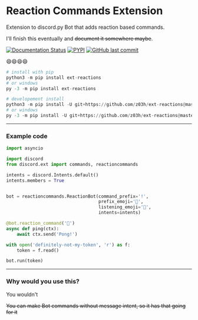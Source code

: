 # Reaction Commands Extension
Extension to discord.py Bot that adds reaction based commands.


I'll finish this eventually and ~~document it somewhere maybe~~.

[![Documentation Status](https://readthedocs.org/projects/extreactions/badge/?version=latest)](https://extreactions.readthedocs.io/en/latest/?badge=latest)
[![PYPI](https://img.shields.io/pypi/v/ext-reactions)](https://pypi.org/project/ext-reactions/)
[![GitHub last commit](https://img.shields.io/github/last-commit/z03h/ext-reactions?color=2480c0)](https://github.com/z03h/ext-reactions)

😄😄😄😄

```python
# install with pip
python3 -m pip install ext-reactions
# or windows
py -3 -m pip install ext-reactions

# developement install
python3 -m pip install -U git+https://github.com/z03h/ext-reactions@master
# or windows
py -3 -m pip install -U git+https://github.com/z03h/ext-reactions@master
```
___
### Example code

```python
import asyncio

import discord
from discord.ext import commands, reactioncommands

intents = discord.Intents.default()
intents.members = True


bot = reactioncommands.ReactionBot(command_prefix='!',
                                   prefix_emoji='🤔',
                                   listening_emoji='👀',
                                   intents=intents)

@bot.reaction_command('🏓')
async def ping(ctx):
    await ctx.send('Pong!')

with open('definitely-not-my-token', 'r') as f:
    token = f.read()

bot.run(token)
```
___

### Why would you use this?

You wouldn't

~~You can make Bot commands without message intent, so it has that going for it~~

